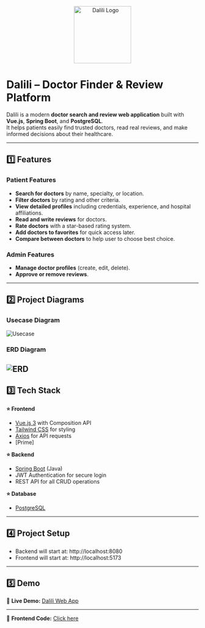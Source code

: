 <p align="center">
  <img src="./src/assets/logo.png" alt="Dalili Logo" width="150" />
</p>

# Dalili – Doctor Finder & Review Platform

Dalili is a modern **doctor search and review web application** built with **Vue.js**, **Spring Boot**, and **PostgreSQL**.  
It helps patients easily find trusted doctors, read real reviews, and make informed decisions about their healthcare.

---

## 1️⃣ Features

###  Patient Features
- **Search for doctors** by name, specialty, or location.
- **Filter doctors** by rating and other criteria.
- **View detailed profiles** including credentials, experience, and hospital affiliations.
- **Read and write reviews** for doctors.
- **Rate doctors** with a star-based rating system.
- **Add doctors to favorites** for quick access later.
- **Compare between doctors** to help user to  choose best choice.

###  Admin Features
- **Manage doctor profiles** (create, edit, delete).
- **Approve or remove reviews**.

---

## 2️⃣ Project Diagrams

### Usecase Diagram

![Usecase](image.png)

### ERD Diagram

![ERD](image-1.png)
---

## 3️⃣ Tech Stack

**⭐ Frontend**
- [Vue.js 3](https://vuejs.org/) with Composition API
- [Tailwind CSS](https://tailwindcss.com/) for styling
- [Axios](https://axios-http.com/) for API requests
- [Prime]

**⭐ Backend**
- [Spring Boot](https://spring.io/projects/spring-boot) (Java)
- JWT Authentication for secure login
- REST API for all CRUD operations

**⭐ Database**
- [PostgreSQL](https://www.postgresql.org/)

---

## 4️⃣ Project Setup 
- Backend will start at: http://localhost:8080
- Frontend will start at: http://localhost:5173

---

## 5️⃣ Demo

🔗 **Live Demo:** [Dalili Web App](https://www.canva.com/design/DAGvYG3NaeE/4uwzG4rJsve5KMrftYkAqA/watch?utm_content=DAGvYG3NaeE&utm_campaign=designshare&utm_medium=link2&utm_source=uniquelinks&utlId=h77f3440ece) 

---

🔗 **Frontend Code:** [Click here](https://github.com/Norahmw21/Dalili-Frontend)
